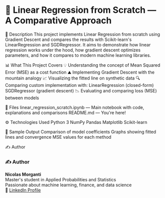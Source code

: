 # 🧠 Linear Regression from Scratch — A Comparative Approach

📌 Description
This project implements Linear Regression from scratch using Gradient Descent and compares the results with Scikit-learn's LinearRegression and SGDRegressor.
It aims to demonstrate how linear regression works under the hood, how gradient descent optimizes parameters, and how it compares to modern machine learning libraries.

📊 What This Project Covers
💡 Understanding the concept of Mean Squared Error (MSE) as a cost function
⛰️ Implementing Gradient Descent with the mountain analogy
📈 Visualizing the fitted line on synthetic data
🔍 Comparing custom implementation with:
LinearRegression (closed-form)
SGDRegressor (gradient descent)
📉 Evaluating and comparing loss (MSE) between models

📁 Files
linear_regression_scratch.ipynb — Main notebook with code, explanations and comparisons
README.md — You're here!

⚙️ Technologies Used
Python 3
NumPy
Pandas
Matplotlib 
Scikit-learn

📌 Sample Output
Comparison of model coefficients
Graphs showing fitted lines and convergence
MSE values for each method

✍️ Author
### ✍️ Author
**Nicolas Morganti**  
  Master's student in Applied Probabilities and Statistics  
  Passionate about machine learning, finance, and data science  
  🔗 [LinkedIn Profile](https://www.linkedin.com/in/nicolas-morganti)
